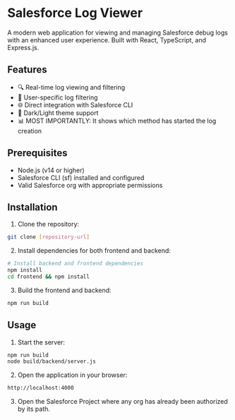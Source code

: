 # Salesforce Log Viewer

A modern web application for viewing and managing Salesforce debug logs with an enhanced user experience. Built with React, TypeScript, and Express.js.

## Features

- 🔍 Real-time log viewing and filtering
- 👤 User-specific log filtering
- 🌐 Direct integration with Salesforce CLI
- 🎨 Dark/Light theme support
- 📊 MOST IMPORTANTLY: It shows which method has started the log creation

## Prerequisites

- Node.js (v14 or higher)
- Salesforce CLI (sf) installed and configured
- Valid Salesforce org with appropriate permissions

## Installation

1. Clone the repository:
```bash
git clone [repository-url]
```

2. Install dependencies for both frontend and backend:
```bash
# Install backend and frontend dependencies
npm install
cd frontend && npm install
```

3. Build the frontend and backend:
```bash
npm run build
```

## Usage
1. Start the server:
```bash
npm run build
node build/backend/server.js
```

2. Open the application in your browser:
```bash
http://localhost:4000
```

3. Open the Salesforce Project where any org has already been authorized by its path.